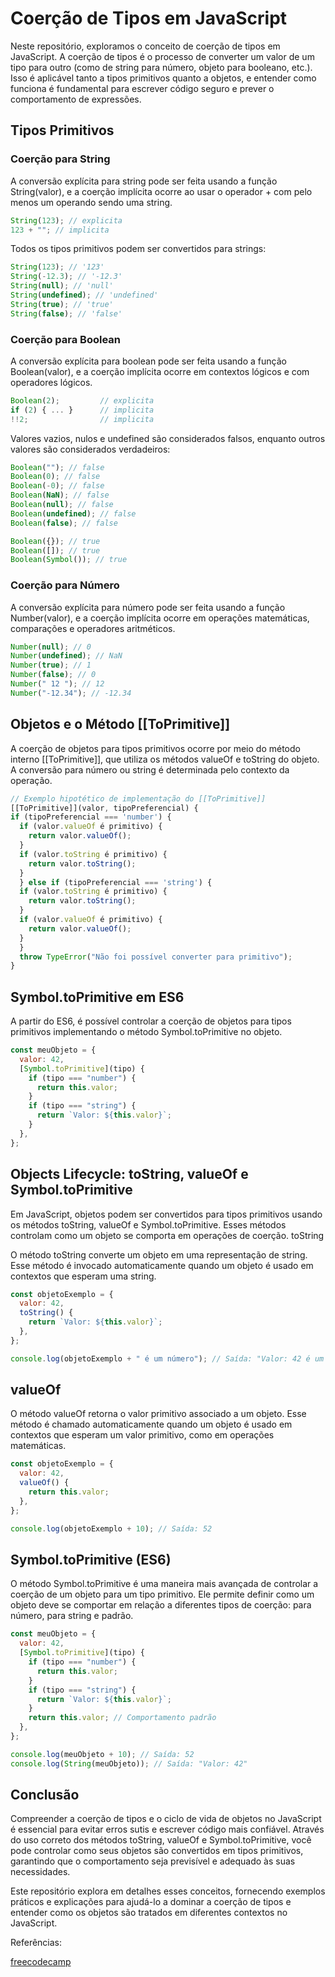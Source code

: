 # Coerção de Tipos em JavaScript

Neste repositório, exploramos o conceito de coerção de tipos em JavaScript. A coerção de tipos é o processo de converter um valor de um tipo para outro (como de string para número, objeto para booleano, etc.). Isso é aplicável tanto a tipos primitivos quanto a objetos, e entender como funciona é fundamental para escrever código seguro e prever o comportamento de expressões.

## Tipos Primitivos

### Coerção para String

A conversão explícita para string pode ser feita usando a função String(valor), e a coerção implícita ocorre ao usar o operador + com pelo menos um operando sendo uma string.

```javascript
String(123); // explicita
123 + ""; // implicita
```

Todos os tipos primitivos podem ser convertidos para strings:

```javascript
String(123); // '123'
String(-12.3); // '-12.3'
String(null); // 'null'
String(undefined); // 'undefined'
String(true); // 'true'
String(false); // 'false'
```

### Coerção para Boolean

A conversão explícita para boolean pode ser feita usando a função Boolean(valor), e a coerção implícita ocorre em contextos lógicos e com operadores lógicos.

```javascript
Boolean(2);         // explicita
if (2) { ... }      // implicita
!!2;                // implicita
```

Valores vazios, nulos e undefined são considerados falsos, enquanto outros valores são considerados verdadeiros:

```javascript
Boolean(""); // false
Boolean(0); // false
Boolean(-0); // false
Boolean(NaN); // false
Boolean(null); // false
Boolean(undefined); // false
Boolean(false); // false

Boolean({}); // true
Boolean([]); // true
Boolean(Symbol()); // true
```

### Coerção para Número

A conversão explícita para número pode ser feita usando a função Number(valor), e a coerção implícita ocorre em operações matemáticas, comparações e operadores aritméticos.

```javascript
Number(null); // 0
Number(undefined); // NaN
Number(true); // 1
Number(false); // 0
Number(" 12 "); // 12
Number("-12.34"); // -12.34
```

## Objetos e o Método [[ToPrimitive]]

A coerção de objetos para tipos primitivos ocorre por meio do método interno [[ToPrimitive]], que utiliza os métodos valueOf e toString do objeto. A conversão para número ou string é determinada pelo contexto da operação.

```javascript
// Exemplo hipotético de implementação do [[ToPrimitive]]
[[ToPrimitive]](valor, tipoPreferencial) {
if (tipoPreferencial === 'number') {
  if (valor.valueOf é primitivo) {
    return valor.valueOf();
  }
  if (valor.toString é primitivo) {
    return valor.toString();
  }
  } else if (tipoPreferencial === 'string') {
  if (valor.toString é primitivo) {
    return valor.toString();
  }
  if (valor.valueOf é primitivo) {
    return valor.valueOf();
  }
  }
  throw TypeError("Não foi possível converter para primitivo");
}
```

## Symbol.toPrimitive em ES6

A partir do ES6, é possível controlar a coerção de objetos para tipos primitivos implementando o método Symbol.toPrimitive no objeto.

```javascript
const meuObjeto = {
  valor: 42,
  [Symbol.toPrimitive](tipo) {
    if (tipo === "number") {
      return this.valor;
    }
    if (tipo === "string") {
      return `Valor: ${this.valor}`;
    }
  },
};
```

## Objects Lifecycle: toString, valueOf e Symbol.toPrimitive

Em JavaScript, objetos podem ser convertidos para tipos primitivos usando os métodos toString, valueOf e Symbol.toPrimitive. Esses métodos controlam como um objeto se comporta em operações de coerção.
toString

O método toString converte um objeto em uma representação de string. Esse método é invocado automaticamente quando um objeto é usado em contextos que esperam uma string.

```javascript
const objetoExemplo = {
  valor: 42,
  toString() {
    return `Valor: ${this.valor}`;
  },
};

console.log(objetoExemplo + " é um número"); // Saída: "Valor: 42 é um número"
```

## valueOf

O método valueOf retorna o valor primitivo associado a um objeto. Esse método é chamado automaticamente quando um objeto é usado em contextos que esperam um valor primitivo, como em operações matemáticas.

```javascript
const objetoExemplo = {
  valor: 42,
  valueOf() {
    return this.valor;
  },
};

console.log(objetoExemplo + 10); // Saída: 52
```

## Symbol.toPrimitive (ES6)

O método Symbol.toPrimitive é uma maneira mais avançada de controlar a coerção de um objeto para um tipo primitivo. Ele permite definir como um objeto deve se comportar em relação a diferentes tipos de coerção: para número, para string e padrão.

```javascript
const meuObjeto = {
  valor: 42,
  [Symbol.toPrimitive](tipo) {
    if (tipo === "number") {
      return this.valor;
    }
    if (tipo === "string") {
      return `Valor: ${this.valor}`;
    }
    return this.valor; // Comportamento padrão
  },
};

console.log(meuObjeto + 10); // Saída: 52
console.log(String(meuObjeto)); // Saída: "Valor: 42"
```

## Conclusão

Compreender a coerção de tipos e o ciclo de vida de objetos no JavaScript é essencial para evitar erros sutis e escrever código mais confiável. Através do uso correto dos métodos toString, valueOf e Symbol.toPrimitive, você pode controlar como seus objetos são convertidos em tipos primitivos, garantindo que o comportamento seja previsível e adequado às suas necessidades.

Este repositório explora em detalhes esses conceitos, fornecendo exemplos práticos e explicações para ajudá-lo a dominar a coerção de tipos e entender como os objetos são tratados em diferentes contextos no JavaScript.

Referências:

[freecodecamp](https://www.freecodecamp.org/news/js-type-coercion-explained-27ba3d9a2839)
